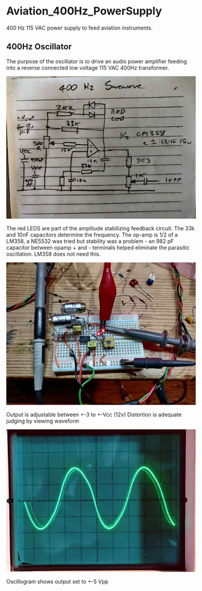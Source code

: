 # Aviation_400Hz_PowerSupply

400 Hz 115 VAC power supply to feed aviation instruments.

## 400Hz Oscillator

The purpose of the oscillator is to drive an audio power amplifier feeding into a reverse connected low voltage 115 VAC 400Hz transformer.

![schematic](./images/schematic.jpg)

The red LEDS are part of the amplitude stabilizing feedback circuit.
The 33k and 10nF capacitors determine the frequency.
The op-amp is 1/2 of a LM358, a NE5532 was tried but stability was a problem - an 982 pF capacitor between opamp + and - terminals helped eliminate the parasitic oscillation. LM358 does not need this.

![breadboard](./images/breadboard.jpg)

Output is adjustable between +-3 to +-Vcc (12v)
Distortion is adequate judging by viewing waveform

![waveform](./images/waveform.jpg)

Oscillogram shows output set to +-5 Vpp
